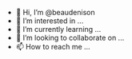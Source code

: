 - 👋 Hi, I’m @beaudenison
- 👀 I’m interested in ...
- 🌱 I’m currently learning ...
- 💞️ I’m looking to collaborate on ...
- 📫 How to reach me ...

<!---
beaudenison/beaudenison is a ✨ special ✨ repository because its `README.md` (this file) appears on your GitHub profile.
You can click the Preview link to take a look at your changes.
--->
